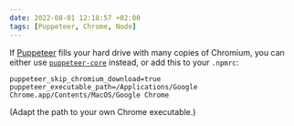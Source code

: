 ```yaml
---
date: 2022-08-01 12:18:57 +02:00
tags: [Puppeteer, Chrome, Node]
---
```


If [Puppeteer](https://pptr.dev/) fills your hard drive with many copies of Chromium, you can either use [`puppeteer-core`](https://www.npmjs.com/package/puppeteer-core) instead, or add this to your `.npmrc`:

```
puppeteer_skip_chromium_download=true
puppeteer_executable_path=/Applications/Google Chrome.app/Contents/MacOS/Google Chrome
```

(Adapt the path to your own Chrome executable.)
